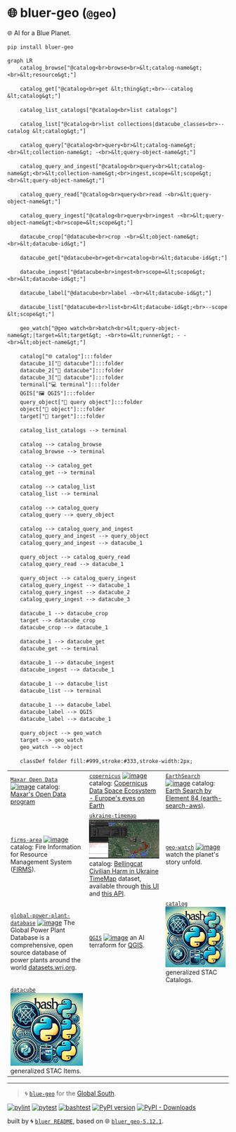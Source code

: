 # 🌐 bluer-geo (`@geo`)

🌐 AI for a Blue Planet.

```bash
pip install bluer-geo
```

```mermaid
graph LR
    catalog_browse["@catalog<br>browse<br>&lt;catalog-name&gt;<br>&lt;resource&gt;"]

    catalog_get["@catalog<br>get &lt;thing&gt;<br>--catalog &lt;catalog&gt;"]

    catalog_list_catalogs["@catalog<br>list catalogs"]

    catalog_list["@catalog<br>list collections|datacube_classes<br>--catalog &lt;catalog&gt;"]

    catalog_query["@catalog<br>query<br>&lt;catalog-name&gt;<br>&lt;collection-name&gt; -<br>&lt;query-object-name&gt;"]

    catalog_query_and_ingest["@catalog<br>query<br>&lt;catalog-name&gt;<br>&lt;collection-name&gt;<br>ingest,scope=&lt;scope&gt;<br>&lt;query-object-name&gt;"]

    catalog_query_read["@catalog<br>query<br>read -<br>&lt;query-object-name&gt;"]

    catalog_query_ingest["@catalog<br>query<br>ingest -<br>&lt;query-object-name&gt;<br>scope=&lt;scope&gt;"]

    datacube_crop["@datacube<br>crop -<br>&lt;object-name&gt;<br>&lt;datacube-id&gt;"]

    datacube_get["@datacube<br>get<br>catalog<br>&lt;datacube-id&gt;"]

    datacube_ingest["@datacube<br>ingest<br>scope=&lt;scope&gt;<br>&lt;datacube-id&gt;"]

    datacube_label["@datacube<br>label -<br>&lt;datacube-id&gt;"]

    datacube_list["@datacube<br>list<br>&lt;datacube-id&gt;<br>--scope &lt;scope&gt;"]

    geo_watch["@geo watch<br>batch<br>&lt;query-object-name&gt;|target=&lt;target&gt; -<br>to=&lt;runner&gt; - -<br>&lt;object-name&gt;"]

    catalog["🌐 catalog"]:::folder
    datacube_1["🧊 datacube"]:::folder
    datacube_2["🧊 datacube"]:::folder
    datacube_3["🧊 datacube"]:::folder
    terminal["💻 terminal"]:::folder
    QGIS["🖼️ QGIS"]:::folder
    query_object["📂 query object"]:::folder
    object["📂 object"]:::folder
    target["🎯 target"]:::folder

    catalog_list_catalogs --> terminal

    catalog --> catalog_browse
    catalog_browse --> terminal

    catalog --> catalog_get
    catalog_get --> terminal

    catalog --> catalog_list
    catalog_list --> terminal

    catalog --> catalog_query
    catalog_query --> query_object

    catalog --> catalog_query_and_ingest
    catalog_query_and_ingest --> query_object
    catalog_query_and_ingest --> datacube_1

    query_object --> catalog_query_read
    catalog_query_read --> datacube_1

    query_object --> catalog_query_ingest
    catalog_query_ingest --> datacube_1
    catalog_query_ingest --> datacube_2
    catalog_query_ingest --> datacube_3

    datacube_1 --> datacube_crop
    target --> datacube_crop
    datacube_crop --> datacube_1

    datacube_1 --> datacube_get
    datacube_get --> terminal

    datacube_1 --> datacube_ingest
    datacube_ingest --> datacube_1

    datacube_1 --> datacube_list
    datacube_list --> terminal

    datacube_1 --> datacube_label
    datacube_label --> QGIS
    datacube_label --> datacube_1

    query_object --> geo_watch
    target --> geo_watch
    geo_watch --> object

    classDef folder fill:#999,stroke:#333,stroke-width:2px;
```

|   |   |   |
| --- | --- | --- |
| [`Maxar Open Data`](https://github.com/kamangir/bluer-geo/tree/main/bluer_geo/catalog/maxar_open_data) [![image](https://github.com/kamangir/assets/blob/main/bluer-geo/MaxarOpenData.png?raw=true)](https://github.com/kamangir/bluer-geo/tree/main/bluer_geo/catalog/maxar_open_data) catalog: [Maxar's Open Data program](https://www.maxar.com/open-data/) | [`copernicus`](https://github.com/kamangir/bluer-geo/tree/main/bluer_geo/catalog/copernicus) [![image](https://github.com/kamangir/assets/blob/main/bluer-geo/copernicus.jpg?raw=true)](https://github.com/kamangir/bluer-geo/tree/main/bluer_geo/catalog/copernicus) catalog: [Copernicus Data Space Ecosystem - Europe's eyes on Earth](https://dataspace.copernicus.eu/) | [`EarthSearch`](https://github.com/kamangir/bluer-geo/blob/main/bluer_geo/catalog/EarthSearch) [![image](https://github.com/kamangir/assets/blob/main/bluer-geo/viewer-aws-element84-com.png?raw=true)](https://github.com/kamangir/bluer-geo/blob/main/bluer_geo/catalog/EarthSearch) catalog: [Earth Search by Element 84 (earth-search-aws)](https://stacindex.org/catalogs/earth-search#/). |
| [`firms-area`](https://github.com/kamangir/bluer-geo/tree/main/bluer_geo/catalog/firms) [![image](https://raw.githubusercontent.com/kamangir/assets/main/bluer-geo/datacube-firms_area.jpg)](https://github.com/kamangir/bluer-geo/tree/main/bluer_geo/catalog/firms) catalog: Fire Information for Resource Management System ([FIRMS](https://firms.modaps.eosdis.nasa.gov)). | [`ukraine-timemap`](https://github.com/kamangir/bluer-geo/blob/main/bluer_geo/catalog/ukraine_timemap) [![image](https://github.com/kamangir/assets/blob/main/nbs/ukraine-timemap/QGIS.png?raw=true)](https://github.com/kamangir/bluer-geo/blob/main/bluer_geo/catalog/ukraine_timemap) catalog: [Bellingcat](https://www.bellingcat.com/) [Civilian Harm in Ukraine TimeMap](https://github.com/bellingcat/ukraine-timemap) dataset, available through [this UI](https://ukraine.bellingcat.com/) and [this API](https://bellingcat-embeds.ams3.cdn.digitaloceanspaces.com/production/ukr/timemap/api.json). | [`geo-watch`](https://github.com/kamangir/bluer-geo/blob/main/bluer_geo/watch) [![image](TBA)](https://github.com/kamangir/bluer-geo/blob/main/bluer_geo/watch) watch the planet's story unfold. |
| [`global-power-plant-database`](https://github.com/kamangir/bluer-geo/tree/main/bluer_geo/objects/md/global_power_plant_database.md) [![image](https://github.com/kamangir/assets/blob/main/bluer-geo/global_power_plant_database-cover.png?raw=true)](https://github.com/kamangir/bluer-geo/tree/main/bluer_geo/objects/md/global_power_plant_database.md) The Global Power Plant Database is a comprehensive, open source database of power plants around the world [datasets.wri.org](https://datasets.wri.org/datasets/global-power-plant-database). | [`QGIS`](https://github.com/kamangir/bluer-geo/blob/main/bluer_geo/QGIS/README.md) [![image](https://raw.githubusercontent.com/kamangir/assets/main/bluer-geo/QGIS.jpg)](https://github.com/kamangir/bluer-geo/blob/main/bluer_geo/QGIS/README.md) an AI terraform for [QGIS](https://www.qgis.org/). | [`catalog`](https://github.com/kamangir/bluer-geo/tree/main/bluer_geo/catalog) [![image](https://github.com/kamangir/assets/raw/main/blue-plugin/marquee.png?raw=true)](https://github.com/kamangir/bluer-geo/tree/main/bluer_geo/catalog) generalized STAC Catalogs. |
| [`datacube`](https://github.com/kamangir/bluer-geo/tree/main/bluer_geo/datacube) [![image](https://github.com/kamangir/assets/raw/main/blue-plugin/marquee.png?raw=true)](https://github.com/kamangir/bluer-geo/tree/main/bluer_geo/datacube) generalized STAC Items. |  |  |

---

> 🌀 [`blue-geo`](https://github.com/kamangir/blue-geo) for the [Global South](https://github.com/kamangir/bluer-south).


[![pylint](https://github.com/kamangir/bluer-geo/actions/workflows/pylint.yml/badge.svg)](https://github.com/kamangir/bluer-geo/actions/workflows/pylint.yml) [![pytest](https://github.com/kamangir/bluer-geo/actions/workflows/pytest.yml/badge.svg)](https://github.com/kamangir/bluer-geo/actions/workflows/pytest.yml) [![bashtest](https://github.com/kamangir/bluer-geo/actions/workflows/bashtest.yml/badge.svg)](https://github.com/kamangir/bluer-geo/actions/workflows/bashtest.yml) [![PyPI version](https://img.shields.io/pypi/v/bluer-geo.svg)](https://pypi.org/project/bluer-geo/) [![PyPI - Downloads](https://img.shields.io/pypi/dd/bluer-geo)](https://pypistats.org/packages/bluer-geo)

built by 🌀 [`bluer README`](https://github.com/kamangir/bluer-objects/tree/main/bluer_objects/README), based on 🌐 [`bluer_geo-5.12.1`](https://github.com/kamangir/bluer-geo).
